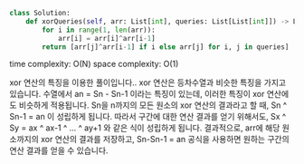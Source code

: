 ```python
class Solution:
    def xorQueries(self, arr: List[int], queries: List[List[int]]) -> List[int]:
        for i in range(1, len(arr)):
            arr[i] = arr[i]^arr[i-1]
        return [arr[j]^arr[i-1] if i else arr[j] for i, j in queries]
```

time complexity: O(N)
space complexity: O(1)

xor 연산의 특징을 이용한 풀이입니다.. xor 연산은 등차수열과 비슷한 특징을 가지고 있습니다.
수열에서 an = Sn - Sn-1 이라는 특징이 있는데, 이러한 특징이 xor 연산에도 비슷하게 적용됩니다.
Sn을 n까지의 모든 원소의 xor 연산의 결과라고 할 때, Sn ^ Sn-1 = an 이 성립하게 됩니다.
따라서 구간에 대한 연산 결과를 얻기 위해서도, Sx ^ Sy = ax ^ ax-1 ^ ... ^ ay+1 와 같은 식이 성립하게 됩니다.
결과적으로, arr에 해당 원소까지의 xor 연산의 결과를 저장하고, Sn-Sn-1 = an 공식을 사용하면 원하는 구간의 연산 결과를 얻을 수 있습니다.